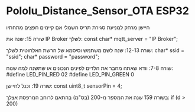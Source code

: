 # Pololu_Distance_Sensor_OTA ESP32
חיישן מרחק למניעת סגירת תריס חשמלי אם קיימים חפצים מתחתיו



שורה 15:
שנה את IP Broker לשלך:
const char* mqtt_server = "IP Broker";

שורה 12-13:
שנה לשם משתמש וסיסמא של הרשת האלחוטית לשלך:
char* ssid = "ssid";
char* password = "password";

שורה 7-8:
וודא שאתה מחבר את הלדים לפינים הנכונים או שתשנה למה שנוח:
#define LED_PIN_RED 02
#define LED_PIN_GREEN 0

שורה 19:
וכנל לחיישן:
const uint8_t sensorPin = 4;

בשורה 159 שנה את המספר מ-200 (בס"מ) בהתאם לרוחב המרפסת אצלך:
if  (d > 200)

